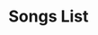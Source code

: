 <!DOCTYPE html>
<html>
<head>
  <title>Uploaded Songs</title>
  <link rel="stylesheet" href="uploadstyles.css">
</head>
<body>
  <h1>Songs List</h1>
  
  <ul id="songList"></ul>
  
  <script>
    var songs = JSON.parse(localStorage.getItem("uploadedSongs")) || [];
    
    songs.sort(function(a, b) {
      var songA = a.songName.toLowerCase();
      var songB = b.songName.toLowerCase();
      if (songA < songB) {
        return -1;
      }
      if (songA > songB) {
        return 1;
      }
      return 0;
    });

    var songList = document.getElementById("songList");
    for (var i = 0; i < songs.length; i++) {
      var song = songs[i];
      
      var li = document.createElement("li");
      var div = document.createElement("div");
      div.className = "song";
      
      var songName = document.createElement("span");
      songName.className = "song-name";
      songName.textContent = song.songName;
      
      var artistName = document.createElement("span");
      artistName.textContent = " by " + song.artistName;
      
      var audio = document.createElement("audio");
      audio.controls = true;
      audio.src = "data:audio/mp3;base64," + song.mp3Data; // Update the src to include the base64 data
      
      var deleteButton = document.createElement("button");
      deleteButton.textContent = "Delete";
      deleteButton.addEventListener("click", function(event) {
        var index = Array.from(songList.children).indexOf(event.target.parentNode.parentNode);
        songs.splice(index, 1);
        localStorage.setItem("uploadedSongs", JSON.stringify(songs));
        songList.removeChild(event.target.parentNode.parentNode);
      });
      
      div.appendChild(songName);
      div.appendChild(artistName);
      div.appendChild(deleteButton);
      li.appendChild(div);
      li.appendChild(audio);
      
      songList.appendChild(li);
    }
  </script>
</body>
</html>
